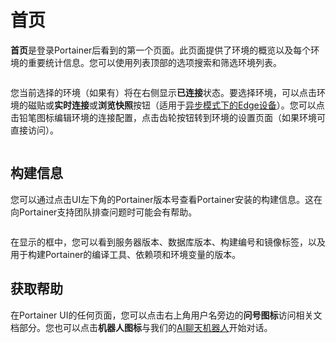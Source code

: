 # 首页

**首页**是登录Portainer后看到的第一个页面。此页面提供了环境的概览以及每个环境的重要统计信息。您可以使用列表顶部的选项搜索和筛选环境列表。

<figure><img src="..//assets/2.25.0-home-environments.png" alt=""><figcaption></figcaption></figure>

您当前选择的环境（如果有）将在右侧显示**已连接**状态。要选择环境，可以点击环境的磁贴或**实时连接**或**浏览快照**按钮（适用于[异步模式下的Edge设备](snapshot.md)）。您可以点击铅笔图标编辑环境的连接配置，点击齿轮按钮转到环境的设置页面（如果环境可直接访问）。

<figure><img src="..//assets/2.17-home-rightoptions.png" alt=""><figcaption></figcaption></figure>

## 构建信息

您可以通过点击UI左下角的Portainer版本号查看Portainer安装的构建信息。这在向Portainer支持团队排查问题时可能会有帮助。

<figure><img src="..//assets/2.25.0-build-info.png" alt=""><figcaption></figcaption></figure>

在显示的框中，您可以看到服务器版本、数据库版本、构建编号和镜像标签，以及用于构建Portainer的编译工具、依赖项和环境变量的版本。

## 获取帮助

在Portainer UI的任何页面，您可以点击右上角用户名旁边的**问号图标**访问相关文档部分。您也可以点击**机器人图标**与我们的[AI聊天机器人](https://portainer.io/ask-the-ai)开始对话。

<figure><img src="..//assets/2.25.0-icons.png" alt=""><figcaption></figcaption></figure>
